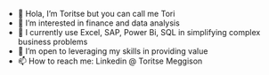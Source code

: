 - 👋 Hola, I’m Toritse but you can call me Tori
- 👀 I’m interested in finance and data analysis 
- 🌱 I currently use Excel, SAP, Power Bi, SQL in simplifying complex business problems
- 💞️ I’m open to leveraging my skills in providing value
- 📫 How to reach me: Linkedin @ Toritse Meggison

<!---
Tori-Greg/Tori-Greg is a ✨ special ✨ repository because its `README.md` (this file) appears on your GitHub profile.
You can click the Preview link to take a look at your changes.
--->
